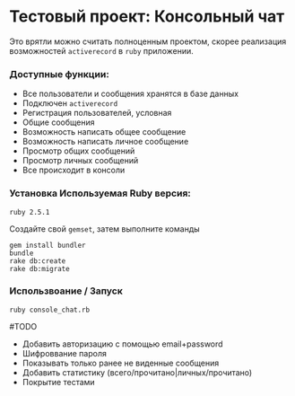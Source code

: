 ﻿# Тестовый проект: Консольный чат
Это врятли можно считать полноценным проектом, скорее реализация возможностей `activerecord` в `ruby` приложении.

### Доступные функции:
 * Все пользователи и сообщения хранятся в базе данных
 * Подключен `activerecord`
 * Регистрация пользователей, условная
 * Общие сообщения
 * Возможность написать общее сообщение
 * Возможность написать личное сообщение
 * Просмотр общих сообщений
 * Просмотр личных сообщений
 * Все происходит в консоли

### Установка Используемая Ruby версия:
    ruby 2.5.1
    
Создайте свой `gemset`, затем выполните команды
    
    gem install bundler
    bundle
    rake db:create
    rake db:migrate

### Использвоание / Запуск
    ruby console_chat.rb

#TODO
- Добавить авторизацию с помощью email+password
- Шифроввание пароля
- Показывать только ранее не виденные сообщения
- Добавить статистику (всего/прочитано|личных/прочитано)
- Покрытие тестами
